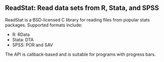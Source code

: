 ReadStat: Read data sets from R, Stata, and SPSS
--

ReadStat is a BSD-licensed C library for reading files from popular stats
packages. Supported formats include:

* R: RData
* Stata: DTA
* SPSS: POR and SAV

The API is callback-based and is suitable for programs with progress bars.

